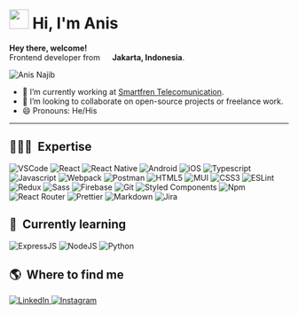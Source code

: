 # <img src="https://user-images.githubusercontent.com/39134128/130887741-4c38b7f9-24a2-47d6-b557-6d92ae5fd9ca.gif" width="35px" />&nbsp;<b>Hi, I'm Anis</b>

<!-- <img align="right" src="https://user-images.githubusercontent.com/39134128/124638968-ca55ce80-deb5-11eb-8799-e30bf6775840.png" width="200"/> -->

**Hey there, welcome!**</br>
<hp> Frontend developer from <img src="https://user-images.githubusercontent.com/39134128/124639115-f96c4000-deb5-11eb-94d4-4fd999c764d3.png" width="14px"/> <b>Jakarta, Indonesia</b>.
  	</hp>
<p>  <img src="https://komarev.com/ghpvc/?username=anisnajib&color=blueviolet" alt="Anis Najib"/></p>

- 🔭  I’m currently working at [Smartfren Telecomunication](https://https://www.smartfren.com/).
- 👯  I’m looking to collaborate on open-source projects or freelance work.
- 😄  Pronouns: He/His

<hr>
<h2>👨🏻‍💻 &nbsp;Expertise</h2>
<p>
  <img alt="VSCode" src="https://img.shields.io/badge/-Visual_Studio_Code-0078D4?style=for-the-badge&logo=visual%20studio%20code&logoColor=white" />
  <img alt="React" src="https://img.shields.io/badge/-React-45b8d8?style=for-the-badge&logo=react&logoColor=white" />
  <img alt="React Native" src="https://img.shields.io/badge/React_Native-20232A?style=for-the-badge&logo=react&logoColor=61DAFB" />
  <img alt="Android" src="https://img.shields.io/badge/Android-3DDC84?style=for-the-badge&logo=android&logoColor=white" />
  <img alt="iOS" src="https://img.shields.io/badge/iOS-000000?style=for-the-badge&logo=ios&logoColor=white" />
  <img alt="Typescript" src="https://img.shields.io/badge/TypeScript-007ACC?style=for-the-badge&logo=typescript&logoColor=white" />
  <img alt="Javascript" src="https://img.shields.io/badge/-JavaScript-F7DF1E?style=for-the-badge&logo=javascript&logoColor=black" />
  <img alt="Webpack" src="https://img.shields.io/badge/-Webpack-8DD6F9?style=for-the-badge&logo=webpack&logoColor=white" />
  <img alt="Postman" src="https://img.shields.io/badge/-Postman-FF6C37?style=for-the-badge&logo=postman&logoColor=white" />
  <img alt="HTML5" src="https://img.shields.io/badge/-HTML5-E34F26?style=for-the-badge&logo=html5&logoColor=white" />
  <img alt="MUI" src="https://img.shields.io/badge/Material--UI-0081CB?style=for-the-badge&logo=material-ui&logoColor=white" />
  <img alt="CSS3" src="https://img.shields.io/badge/-CSS3-1572B6?style=for-the-badge&logo=visual%20studio%20code&logoColor=white" />
  <img alt="ESLint" src="https://img.shields.io/badge/-ESLint-4B32C3?style=for-the-badge&logo=eslint&logoColor=white" />
  <img alt="Redux" src="https://img.shields.io/badge/-Redux-764ABC?style=for-the-badge&logo=redux&logoColor=white" />
  <img alt="Sass" src="https://img.shields.io/badge/-Sass-CC6699?style=for-the-badge&logo=sass&logoColor=white" />
  <img alt="Firebase" src="https://img.shields.io/badge/-Firebase-ffca28?style=for-the-badge&logo=firebase&logoColor=white" />
  <img alt="Git" src="https://img.shields.io/badge/-Git-F05032?style=for-the-badge&logo=git&logoColor=white" />
  <img alt="Styled Components" src="https://img.shields.io/badge/-Styled_Components-db7092?style=for-the-badge&logo=styled-components&logoColor=white" />
  <img alt="Npm" src="https://img.shields.io/badge/-NPM-CB3837?style=for-the-badge&logo=npm&logoColor=white" />
  <img alt="React Router" src="https://img.shields.io/badge/-React_Router-CA4245?style=for-the-badge&logo=react-router&logoColor=white" />
  <img alt="Prettier" src="https://img.shields.io/badge/-Prettier-F7B93E?style=for-the-badge&logo=prettier&logoColor=white" />
  <img alt="Markdown" src="https://img.shields.io/badge/-Markdown-000000?style=for-the-badge&logo=Markdown&logoColor=white" />
  <img alt="Jira" src="https://img.shields.io/badge/Jira-0052CC?style=for-the-badge&logo=Jira&logoColor=white" />
</p>
<h2>📖  &nbsp;Currently learning</h2>
<p>
  <img alt="ExpressJS" src="https://img.shields.io/badge/Express.js-404D59?style=for-the-badge" />
  <img alt="NodeJS" src="https://img.shields.io/badge/Node.js-43853D?style=for-the-badge&logo=node.js&logoColor=white" />
  <img alt="Python" src="https://img.shields.io/badge/Python-3776AB?style=for-the-badge&logo=python&logoColor=white" />
</p>

<!-- <img alt="Stats" src="https://github-readme-stats.vercel.app/api?username=anisnajib&theme=blue-green" /> -->

<h2>🌎 &nbsp;Where to find me</h2>
<p>
  <a href="https://www.linkedin.com/in/anis-najib-8a10b1149" target="_blank">      
    <img alt="LinkedIn" src="https://img.shields.io/badge/-Linkedin-%230077B5.svg?&style=for-the-badge&logo=linkedin&logoColor=white" />
  </a>
  <a href="https://www.linkedin.com/in/anis-najib-8a10b1149" target="_blank">      
    <img alt="Instagram" src="https://img.shields.io/badge/Instagram-E4405F?style=for-the-badge&logo=instagram&logoColor=white" />
  </a>
  
</p>
